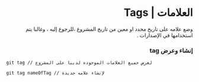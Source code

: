 <div dir=rtl>

# العلامات | Tags 
وضع علامه على تاريخ محدد او معين من تاريخ المشروع ،للرجوع إليه ، وغالبا يتم استخدامها في الإصدارات .

### إنشاء وعرض tag

 <div dir=ltr>

``` 
git tag // لعرض جميع العلامات الموجوده لدينا على المشروع

git tag nameOfTag // لإنشاء علامه جديدة 
```
</div>


</div>